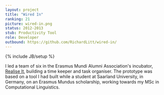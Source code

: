 ```yaml
---
layout: project
title: "Wired In"
ranking: 21
picture: wired-in.png
status: 2012-2013
stub: Productivity Tool
role: Developer
outbound: https://github.com/RichardLitt/wired-in/
---
```

{% include JB/setup %}

I led a team of six in the Erasmus Mundi Alumni Association's incubator, [Realise It](http://www.em-a.eu/en/ema-activities/realise-it.html), building a time keeper and task organiser. The prototype was based on a tool I had built while a student at Saarland University, in Germany, on an Erasmus Mundus scholarship, working towards my MSc in Computational Linguistics.